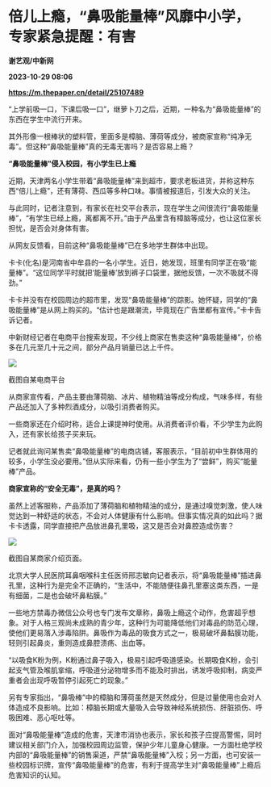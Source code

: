 # 倍儿上瘾，“鼻吸能量棒”风靡中小学，专家紧急提醒：有害
**谢艺观/中新网**

**2023-10-29 08:06**

**https://m.thepaper.cn/detail/25107489**

“上学前吸一口，下课后吸一口”，继萝卜刀之后，近期，一种名为“鼻吸能量棒”的东西在学生中流行开来。

其外形像一根棒状的塑料管，里面多是樟脑、薄荷等成分，被商家宣称“纯净无毒”。但这种“鼻吸能量棒”真的无毒无害吗？是否容易上瘾？

**“鼻吸能量棒”侵入校园，有小学生已上瘾**

近期，天津两名小学生带着“鼻吸能量棒”来到超市，要求老板进货，并称这种东西“倍儿上瘾”，还有薄荷、西瓜等多种口味。事情被报道后，引发大众的关注。

与此同时，记者注意到，有家长在社交平台表示，现在学生之间很流行“鼻吸能量棒”，“有学生已经上瘾，离都离不开。”由于产品里含有樟脑等成分，也让这位家长担忧，是否会对身体有害。

从网友反馈看，目前这种“鼻吸能量棒”已在多地学生群体中出现。

卡卡(化名)是河南省中牟县的一名小学生。近日，她发现，班里有同学正在吸“能量棒”。“这位同学平时就把‘能量棒’放到裤子口袋里，据他反馈，一次不吸就不得劲。”

卡卡并没有在校园周边的超市里，发现“鼻吸能量棒”的踪影。她怀疑，同学的“鼻吸能量棒”是从网上购买的。“估计也是跟潮流，毕竟现在广告里都有宣传。”卡卡告诉记者。

中新财经记者在电商平台搜索发现，不少线上商家在售卖这种“鼻吸能量棒”，价格多在几元至几十元之间，部分产品月销量已达上千件。

![](https://imagecloud.thepaper.cn/thepaper/image/276/130/772.jpg)

截图自某电商平台

从商家宣传看，产品主要由薄荷脑、冰片、植物精油等成分构成，气味多样，有些产品还加入了多种烈酒成分，以吸引消费者购买。

一些商家还在介绍时称，适合上课提神时使用。从消费者评价看，不少学生为此购入，还有家长给孩子买来玩。

记者就此询问某售卖“鼻吸能量棒”的电商店铺，客服表示，“目前初中生群体用的较多，小学生没必要用。”但从实际来看，仍有一些小学生为了“尝鲜”，购买“能量棒”产品。

**商家宣称的“安全无毒”，是真的吗？**

虽然上述客服称，产品添加了薄荷脑和植物精油的成分，是通过嗅觉刺激，使人味觉达到一种舒适的状态，不会对人体健康有什么影响。但事实情况真的如此吗？据卡卡透露，同学直接把产品放进鼻孔里吸，这又是否会对鼻腔造成伤害？

![](https://imagecloud.thepaper.cn/thepaper/image/276/130/773.jpg)

截图自某商家介绍页面。

北京大学人民医院耳鼻咽喉科主任医师邢志敏向记者表示，将“鼻吸能量棒”插进鼻孔里，这种行为是完全不正确的，“生活中，不能随便往鼻孔里塞这类东西，一是有细菌，二是也会破坏鼻粘膜。”

一些地方禁毒办微信公众号也专门发布文章称，鼻吸上瘾这个动作，危害超乎想象。对于人格三观尚未成熟的青少年，这种行为可能降低他们对毒品的防范心理，使他们更易落入涉毒陷阱。鼻吸作为毒品的吸食方式之一，极易破坏鼻黏膜功能，轻则引起鼻炎，重则造成鼻腔溃疡、出血等。

“以吸食K粉为例，K粉通过鼻子吸入，极易引起呼吸道感染。长期吸食K粉，会引起支气管及喉肌挛缩，呼吸道分泌物增多而不能及时排出，诱发呼吸抑制，病变严重者会出现呼吸暂停引起死亡的现象。”

另有专家指出，“鼻吸棒”中的樟脑和薄荷虽然是天然成分，但是过量使用也会对人体造成不良影响。比如：樟脑长期或大量吸入会导致神经系统损伤、肝脏损伤、呼吸困难、恶心呕吐等。

面对“鼻吸能量棒”造成的危害，天津市消协也表示，家长和孩子应提高警惕，同时建议相关部门介入，加强校园周边监管，保护少年儿童身心健康。一方面杜绝学校内部的“鼻吸能量棒”的销售渠道，严禁“鼻吸能量棒”入校；另一方面，也可安装一些校园标识牌，宣传“鼻吸能量棒”的危害，有利于提高学生对“鼻吸能量棒”上瘾后危害知识的认知。